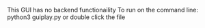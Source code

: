 This GUI has no backend functionaility
To run on the command line:
    python3 guiplay.py
or double click the file